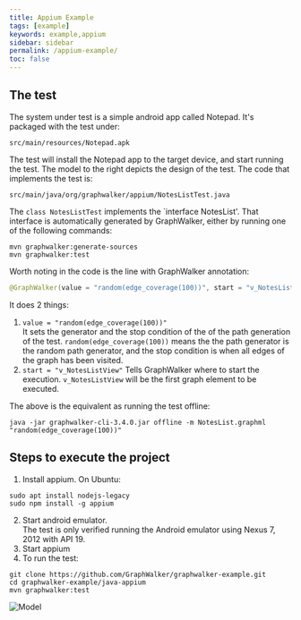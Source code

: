 ```yaml
---
title: Appium Example
tags: [example]
keywords: example,appium
sidebar: sidebar
permalink: /appium-example/
toc: false
---
```





## The test

The system under test is a simple android app called Notepad. It's packaged with the test under:

```
src/main/resources/Notepad.apk
```

The test will install the Notepad app to the target device, and start running the test.
The model to the right depicts the design of the test. The code that implements the test is:

```
src/main/java/org/graphwalker/appium/NotesListTest.java
```

The `class NotesListTest` implements the `interface NotesList'. That interface is automatically generated by GraphWalker,
either by running one of the following commands:

```
mvn graphwalker:generate-sources
mvn graphwalker:test
```

Worth noting in the code is the line with GraphWalker annotation:

```java
@GraphWalker(value = "random(edge_coverage(100))", start = "v_NotesListView")
```

It does 2 things:

1.  `value = "random(edge_coverage(100))"`<br>
It sets the generator and the stop condition of the of the path generation of the test. `random(edge_coverage(100))` means
the the path generator is the random path generator, and the stop condition is when all edges of the graph has been visited.
2. `start = "v_NotesListView"`
Tells GraphWalker where to start the execution. `v_NotesListView` will be the first graph element to be executed.

The above is the equivalent as running the test offline:

```
java -jar graphwalker-cli-3.4.0.jar offline -m NotesList.graphml "random(edge_coverage(100))"
```

## Steps to execute the project

1. Install appium. On Ubuntu:

```
sudo apt install nodejs-legacy
sudo npm install -g appium
```

2. Start android emulator.<br>
The test is only verified running the Android emulator using Nexus 7, 2012 with API 19.
3. Start appium
4. To run the test:

```
git clone https://github.com/GraphWalker/graphwalker-example.git
cd graphwalker-example/java-appium
mvn graphwalker:test
```


<img src="/main/resources/org/graphwalker/appium/NotesList.png" alt="Model">

